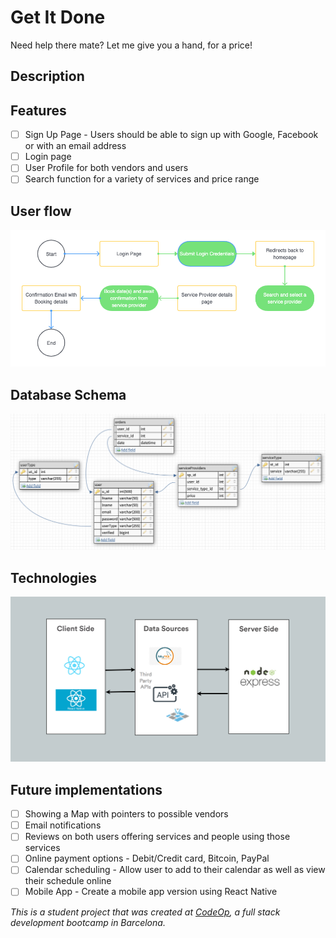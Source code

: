 # Get It Done
Need help there mate? Let me give you a hand, for a price!

## Description

## Features

- [ ] Sign Up Page - Users should be able to sign up with Google, Facebook or with an email address
- [ ] Login page
- [ ] User Profile for both vendors and users
- [ ] Search function for a variety of services and price range

## User flow

![Consumer User flow](consumer_user_flow.png)

## Database Schema

![Database Structure](database_schema.png)

## Technologies

![Technologies/Architecture Drawing](architecture.png)

## Future implementations

- [ ] Showing a Map with pointers to possible vendors
- [ ] Email notifications
- [ ] Reviews on both users offering services and people using those services
- [ ] Online payment options - Debit/Credit card, Bitcoin, PayPal
- [ ] Calendar scheduling - Allow user to add to their calendar as well as view their schedule online
- [ ] Mobile App - Create a mobile app version using React Native

 _This is a student project that was created at [CodeOp](http://codeop.tech), a full stack development bootcamp in Barcelona._

